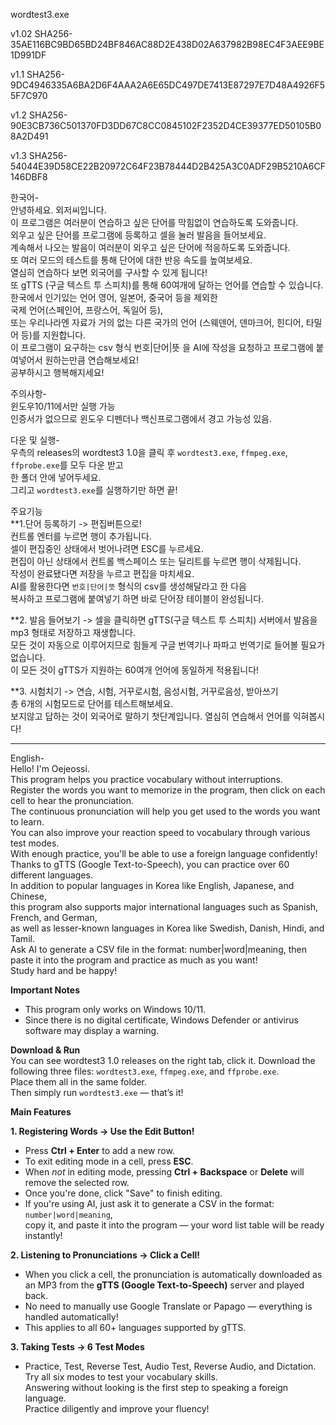 wordtest3.exe 

v1.02 SHA256-35AE116BC9BD65BD24BF846AC88D2E438D02A637982B98EC4F3AEE9BE1D991DF

v1.1 SHA256-9DC4946335A6BA2D6F4AAA2A6E65DC497DE7413E87297E7D48A4926F55F7C970

v1.2 SHA256-90E3CB736C501370FD3DD67C8CC0845102F2352D4CE39377ED50105B08A2D491

v1.3 SHA256-54044E39D58CE22B20972C64F23B78444D2B425A3C0ADF29B5210A6CF146DBF8

한국어-  
안녕하세요. 외저씨입니다.  
이 프로그램은 여러분이 연습하고 싶은 단어를 막힘없이 연습하도록 도와줍니다.  
외우고 싶은 단어를 프로그램에 등록하고 셀을 눌러 발음을 들어보세요.  
계속해서 나오는 발음이 여러분이 외우고 싶은 단어에 적응하도록 도와줍니다.  
또 여러 모드의 테스트를 통해 단어에 대한 반응 속도를 높여보세요.  
열심히 연습하다 보면 외국어를 구사할 수 있게 됩니다!  
또 gTTS (구글 텍스트 투 스피치)를 통해 60여개에 달하는 언어를 연습할 수 있습니다.  
한국에서 인기있는 언어 영어, 일본어, 중국어 등을 제외한  
국제 언어(스페인어, 프랑스어, 독일어 등),  
또는 우리나라엔 자료가 거의 없는 다른 국가의 언어 (스웨덴어, 덴마크어, 힌디어, 타밀어 등)를 지원합니다.  
이 프로그램이 요구하는 csv 형식 번호|단어|뜻 을 AI에 작성을 요청하고 프로그램에 붙여넣어서 원하는만큼 연습해보세요!  
공부하시고 행복해지세요!  

주의사항-  
윈도우10/11에서만 실행 가능  
인증서가 없으므로 윈도우 디펜더나 백신프로그램에서 경고 가능성 있음.  
  
다운 및 실행-  
우측의 releases의 wordtest3 1.0을 클릭 후
`wordtest3.exe`, `ffmpeg.exe`, `ffprobe.exe`를 모두 다운 받고  
한 폴더 안에 넣어두세요.  
그리고 `wordtest3.exe`를 실행하기만 하면 끝!  

주요기능  
**1.단어 등록하기 -> 편집버튼으로!  
컨트롤 엔터를 누르면 행이 추가됩니다.  
셀이 편집중인 상태에서 벗어나려면 ESC를 누르세요.  
편집이 아닌 상태에서 컨트롤 백스페이스 또는 딜리트를 누르면 행이 삭제됩니다.  
작성이 완료됐다면 저장을 누르고 편집을 마치세요.  
AI를 활용한다면 `번호|단어|뜻` 형식의 csv를 생성해달라고 한 다음  
복사하고 프로그램에 붙여넣기 하면 바로 단어장 테이블이 완성됩니다. 

**2. 발음 들어보기 -> 셀을 클릭하면 gTTS(구글 텍스트 투 스피치) 서버에서 발음을 mp3 형태로 저장하고 재생합니다.  
모든 것이 자동으로 이루어지므로 힘들게 구글 번역기나 파파고 번역기로 들어볼 필요가 없습니다.  
이 모든 것이 gTTS가 지원하는 60여개 언어에 동일하게 적용됩니다!

**3. 시험치기 -> 연습, 시험, 거꾸로시험, 음성시험, 거꾸로음성, 받아쓰기  
총 6개의 시험모드로 단어를 테스트해보세요.  
보지않고 답하는 것이 외국어로 말하기 첫단계입니다. 열심히 연습해서 언어를 익혀봅시다!  

---

English-  
Hello! I'm Oejeossi.  
This program helps you practice vocabulary without interruptions.  
Register the words you want to memorize in the program, then click on each cell to hear the pronunciation.  
The continuous pronunciation will help you get used to the words you want to learn.  
You can also improve your reaction speed to vocabulary through various test modes.  
With enough practice, you'll be able to use a foreign language confidently!  
Thanks to gTTS (Google Text-to-Speech), you can practice over 60 different languages.  
In addition to popular languages in Korea like English, Japanese, and Chinese,  
this program also supports major international languages such as Spanish, French, and German,  
as well as lesser-known languages in Korea like Swedish, Danish, Hindi, and Tamil.  
Ask AI to generate a CSV file in the format: number|word|meaning, then paste it into the program and practice as much as you want!  
Study hard and be happy!  

**Important Notes**  

* This program only works on Windows 10/11.  
* Since there is no digital certificate, Windows Defender or antivirus software may display a warning.  

**Download & Run**  
You can see wordtest3 1.0 releases on the right tab, click it.
Download the following three files: `wordtest3.exe`, `ffmpeg.exe`, and `ffprobe.exe`.  
Place them all in the same folder.  
Then simply run `wordtest3.exe` — that’s it!  

**Main Features**  

**1. Registering Words → Use the Edit Button!**  

* Press **Ctrl + Enter** to add a new row.  
* To exit editing mode in a cell, press **ESC**.  
* When *not* in editing mode, pressing **Ctrl + Backspace** or **Delete** will remove the selected row.  
* Once you're done, click "Save" to finish editing.  
* If you're using AI, just ask it to generate a CSV in the format: `number|word|meaning`,  
  copy it, and paste it into the program — your word list table will be ready instantly!  

**2. Listening to Pronunciations → Click a Cell!**  

* When you click a cell, the pronunciation is automatically downloaded as an MP3 from the **gTTS (Google Text-to-Speech)** server and played back.  
* No need to manually use Google Translate or Papago — everything is handled automatically!  
* This applies to all 60+ languages supported by gTTS.  

**3. Taking Tests → 6 Test Modes**  

* Practice, Test, Reverse Test, Audio Test, Reverse Audio, and Dictation.  
  Try all six modes to test your vocabulary skills.  
  Answering without looking is the first step to speaking a foreign language.  
  Practice diligently and improve your fluency!  
